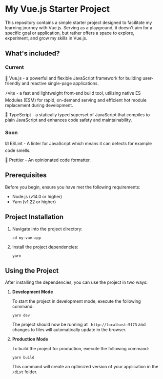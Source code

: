 # My Vue.js Starter Project

This repository contains a simple starter project designed to facilitate my learning journey with Vue.js. Serving as a playground, it doesn't aim for a specific goal or application, but rather offers a space to explore, experiment, and grow my skills in Vue.js.
## What's included?
### Current
💚 Vue.js -  a powerful and flexible JavaScript framework for building user-friendly and reactive single-page applications.

⚡️vite - a fast and lightweight front-end build tool, utilizing native ES Modules (ESM) for rapid, on-demand serving and efficient hot module replacement during development.

🔗 TypeScript - a statically typed superset of JavaScript that compiles to plain JavaScript and enhances code safety and maintainability.

### Soon
☑️ ESLint - A linter for JavaScript which means it can detects for example code smells.

🎨 Prettier - An opinionated code formatter.

## Prerequisites

Before you begin, ensure you have met the following requirements:

- Node.js (v14.0 or higher)
- Yarn (v1.22 or higher)



## Project Installation

1. Navigate into the project directory:
    ```
    cd my-vue-app
    ```

2. Install the project dependencies:
    ```
    yarn
    ```

## Using the Project

After installing the dependencies, you can use the project in two ways:

1. **Development Mode**

    To start the project in development mode, execute the following command:
    ```
    yarn dev
    ```
    The project should now be running at ` http://localhost:5173` and changes to files will automatically update in the browser.

2. **Production Mode**

    To build the project for production, execute the following command:
    ```
    yarn build
    ```
    This command will create an optimized version of your application in the `/dist` folder.


